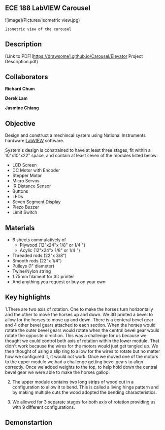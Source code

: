 ## ECE 188 LabVIEW Carousel

![image](Pictures/Isometric view.jpg)
```
Isometric view of the carousel
```



## Description
[Link to PDF](https://drawsome1.github.io/Carousel/Elevator Project Description.pdf)

## Collaborators
**Richard Chum**

**Derek Lam**

**Jasmine Chiang**



## Objective
Design and construct a mechincal system using National Instruments hardware 
[LabVIEW](www.ni.com/en-us/shop/labview.html) software. 

System's design is constrained to have at least three stages, fit within a 
10"x10"x22" space, and contain at least seven of the modules listed below:
* LCD Screen
* DC Motor with Encoder
* Stepper Motor
* Micro Servos
* IR Distance Sensor
* Buttons
* LEDs
* Seven Segment Display
* Piezo Buzzer
* Limit Switch

## Materials
* 6 sheets commulatively of
	+ Plywood (12"x24"x 1/8" or 1/4 ")
	+ Acylic (12"x24"x 1/8" or 1/4 ")
* Threaded rods (22"x 3/8")
* Smooth rods (22"x 1/4")
* Pulleys (1" diameter)
* Twine/Nylon string
* 1.75mm filament for 3D printer
* And anything you request or buy on your own


## Key highlights

1.There are two axis of rotation. One to make the horses turn horizontally and
the other to move the horses up and down. We 3D printed a bevel to allow for the
horses to move up and down. There is a centeral bevel gear and 4 other bevel
gears attached to each section. When the horses would rotate the outer bevel
gears would rotate when the central bevel gear would rotate the opposite
direction. This was a challenge for us because we thought we could control both
axis of rotation within the lower module. That didn't work because the wires for
the motors would just get tangled up. We then thought of using a slip ring to
allow for the wires to rotate but no matter how we configured it, it would not
work. Once we moved one of the motors to the upper module we had a challenge
getting bevel gears to align correctly. Once we added weights to the top, to
help hold down the central bevel gear we were able to make the horses gallop. 

2. The upper module contains two long strips of wood cut in a configuration to
allow it to bend. This is called a living hinge pattern and by making multiple
cuts the wood adopted the bending characteristics. 

3. We allowed for 3 separate stages for both axis of rotation providing us with
9 different configurations. 




## Demonstartion


